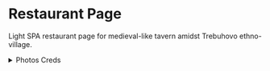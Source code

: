 # Restaurant Page

Light SPA restaurant page for medieval-like tavern amidst Trebuhovo ethno-village.

<details>

<summary>Photos Creds</summary>

Photo by <a href="https://unsplash.com/@todd_diemer?utm_content=creditCopyText&utm_medium=referral&utm_source=unsplash">Todd Diemer</a> on <a href="https://unsplash.com/photos/wine-glasses-on-top-of-brown-table-near-window-SEFR62Upnqw?utm_content=creditCopyText&utm_medium=referral&utm_source=unsplash">Unsplash</a>

Photo by <a href="https://unsplash.com/@georgiavram?utm_content=creditCopyText&utm_medium=referral&utm_source=unsplash">Georgiana Pop (Avram)</a> on <a href="https://unsplash.com/photos/time-lapse-photography-of-a-burning-bonfire-surrounded-by-people-in-a-camp-gASJ-p0Mblw?utm_content=creditCopyText&utm_medium=referral&utm_source=unsplash">Unsplash</a>
        
Photo by <a href="https://unsplash.com/@dirtjoy?utm_content=creditCopyText&utm_medium=referral&utm_source=unsplash">Zoe Richardson</a> on <a href="https://unsplash.com/photos/woman-in-pink-shirt-and-blue-denim-jeans-sitting-on-brown-rock-near-river-during-daytime-D_VjFp1ds1Y?utm_content=creditCopyText&utm_medium=referral&utm_source=unsplash">Unsplash</a>

Photo by <a href="https://unsplash.com/@moino007?utm_content=creditCopyText&utm_medium=referral&utm_source=unsplash">DDP</a> on <a href="https://unsplash.com/photos/baked-breadas-QnQSxrXFgnw?utm_content=creditCopyText&utm_medium=referral&utm_source=unsplash">Unsplash</a>

Photo by <a href="https://unsplash.com/@tiefenscharf?utm_content=creditCopyText&utm_medium=referral&utm_source=unsplash">Alexander Maasch</a> on <a href="https://unsplash.com/photos/baked-bread-KaK2jp8ie8s?utm_content=creditCopyText&utm_medium=referral&utm_source=unsplash">Unsplash</a>

Photo by <a href="https://unsplash.com/@rumpf?utm_content=creditCopyText&utm_medium=referral&utm_source=unsplash">Christina Rumpf</a> on <a href="https://unsplash.com/photos/cooked-food-on-black-frying-pan-gUU4MF87Ipw?utm_content=creditCopyText&utm_medium=referral&utm_source=unsplash">Unsplash</a>
        
Photo by <a href="https://unsplash.com/@ohlmanphotography?utm_content=creditCopyText&utm_medium=referral&utm_source=unsplash">Laura Ohlman</a> on <a href="https://unsplash.com/photos/a-bowl-of-food-y_7KLDoPlAc?utm_content=creditCopyText&utm_medium=referral&utm_source=unsplash">Unsplash</a>
        
Photo by <a href="https://unsplash.com/@anshu18?utm_content=creditCopyText&utm_medium=referral&utm_source=unsplash">Anshu A</a> on <a href="https://unsplash.com/photos/chicken-on-black-round-plate-BhnZwPW_tIc?utm_content=creditCopyText&utm_medium=referral&utm_source=unsplash">Unsplash</a>

Photo by <a href="https://unsplash.com/@aeosojk?utm_content=creditCopyText&utm_medium=referral&utm_source=unsplash">Joshua Kuswardi</a> on <a href="https://unsplash.com/photos/a-close-up-of-a-plate-of-food-on-a-table-cmqhm9ZtdmY?utm_content=creditCopyText&utm_medium=referral&utm_source=unsplash">Unsplash</a>

Photo by <a href="https://unsplash.com/@consoledotlog?utm_content=creditCopyText&utm_medium=referral&utm_source=unsplash">Noah Ridge</a> on <a href="https://unsplash.com/photos/a-bunch-of-sausages-are-cooking-on-a-grill-aLPp_UnTlzI?utm_content=creditCopyText&utm_medium=referral&utm_source=unsplash">Unsplash</a>
                    
Photo by <a href="https://unsplash.com/@tad_higuchi?utm_content=creditCopyText&utm_medium=referral&utm_source=unsplash">Tadahiro Higuchi</a> on <a href="https://unsplash.com/photos/a-wooden-cutting-board-topped-with-lots-of-food-QuGBQJkYbpE?utm_content=creditCopyText&utm_medium=referral&utm_source=unsplash">Unsplash</a>

Photo by <a href="https://unsplash.com/@adoucett?utm_content=creditCopyText&utm_medium=referral&utm_source=unsplash">Aaron Doucett</a> on <a href="https://unsplash.com/photos/man-in-black-crew-neck-shirt-holding-clear-drinking-glass-FJbJbETdogk?utm_content=creditCopyText&utm_medium=referral&utm_source=unsplash">Unsplash</a>

Photo by <a href="https://unsplash.com/@codingchef?utm_content=creditCopyText&utm_medium=referral&utm_source=unsplash">CodingChef</a> on <a href="https://unsplash.com/photos/a-bottle-of-liquid-sitting-on-top-of-a-counter-DkL4DV5YXJM?utm_content=creditCopyText&utm_medium=referral&utm_source=unsplash">Unsplash</a>

Photo by <a href="https://unsplash.com/@ohhbee?utm_content=creditCopyText&utm_medium=referral&utm_source=unsplash">Olivia Bauso</a> on <a href="https://unsplash.com/photos/3-clear-drinking-glasses-on-white-table-9zwRfa-KcdQ?utm_content=creditCopyText&utm_medium=referral&utm_source=unsplash">Unsplash</a>

Photo by <a href="https://unsplash.com/@studiostephaniesarlos?utm_content=creditCopyText&utm_medium=referral&utm_source=unsplash">Stephanie Sarlos</a> on <a href="https://unsplash.com/photos/a-group-of-bottles-filled-with-yellow-liquid-BScSk37FviU?utm_content=creditCopyText&utm_medium=referral&utm_source=unsplash">Unsplash</a>

Photo by <a href="https://unsplash.com/@vitalymazur?utm_content=creditCopyText&utm_medium=referral&utm_source=unsplash">Vitaly Mazur</a> on <a href="https://unsplash.com/photos/a-person-holding-a-spoon-over-a-bowl-of-food-7OuTNqrkpmc?utm_content=creditCopyText&utm_medium=referral&utm_source=unsplash">Unsplash</a>

</details>
